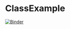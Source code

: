 # ClassExample
[![Binder](https://mybinder.org/badge_logo.svg)](https://mybinder.org/v2/gh/SerifatAdebola/ClassExample.git/HEAD)

